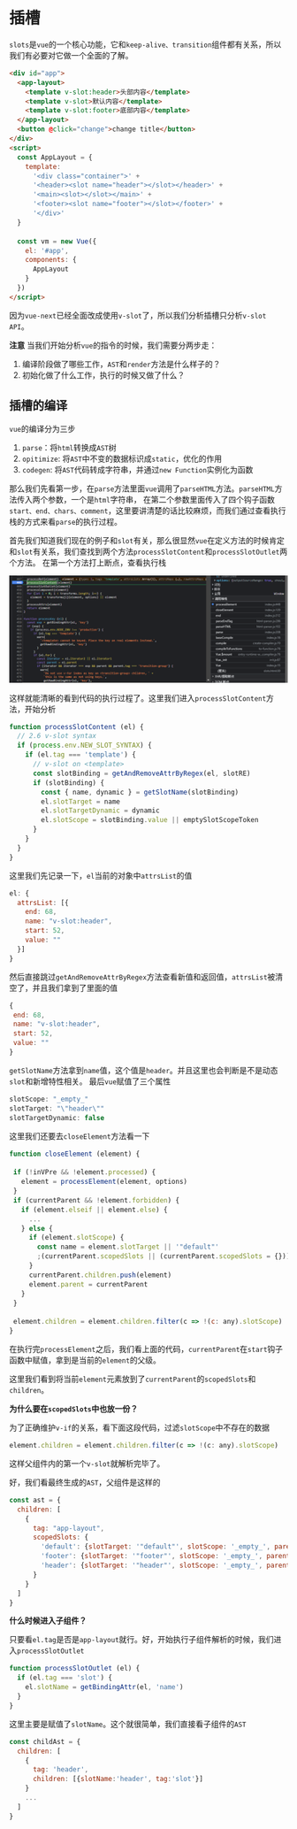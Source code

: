 # 插槽

`slots`是`vue`的一个核心功能，它和`keep-alive、transition`组件都有关系，所以我们有必要对它做一个全面的了解。

```html
<div id="app">
  <app-layout>
    <template v-slot:header>头部内容</template>
    <template v-slot>默认内容</template>
    <template v-slot:footer>底部内容</template>
  </app-layout>
  <button @click="change">change title</button>
</div>
<script>
  const AppLayout = {
    template:
      '<div class="container">' +
      '<header><slot name="header"></slot></header>' +
      '<main><slot></slot></main>' +
      '<footer><slot name="footer"></slot></footer>' +
      '</div>'
  }

  const vm = new Vue({
    el: '#app',
    components: {
      AppLayout
    }
  })
</script>
```

因为`vue-next`已经全面改成使用`v-slot`了，所以我们分析插槽只分析`v-slot API`。

**注意**
当我们开始分析`vue`的指令的时候，我们需要分两步走：

1. 编译阶段做了哪些工作，`AST`和`render`方法是什么样子的？
2. 初始化做了什么工作，执行的时候又做了什么？

## 插槽的编译

`vue`的编译分为三步

1. `parse`：将`html`转换成`AST`树
2. `opitimize`: 将`AST`中不变的数据标识成`static`，优化的作用
3. `codegen`: 将`AST`代码转成字符串，并通过`new Function`实例化为函数

那么我们先看第一步，在`parse`方法里面`vue`调用了`parseHTML`方法。`parseHTML`方法传入两个参数，一个是`html`字符串，
在第二个参数里面传入了四个钩子函数`start、end、chars、comment`，这里要讲清楚的话比较麻烦，而我们通过查看执行栈的方式来看`parse`的执行过程。

首先我们知道我们现在的例子和`slot`有关，那么很显然`vue`在定义方法的时候肯定和`slot`有关系，我们查找到两个方法`processSlotContent`和`processSlotOutlet`两个方法。
在第一个方法打上断点，查看执行栈

![执行栈](../images/../../images/vue/slot-1.png)

这样就能清晰的看到代码的执行过程了。这里我们进入`processSlotContent`方法，开始分析

```js
function processSlotContent (el) {
  // 2.6 v-slot syntax
  if (process.env.NEW_SLOT_SYNTAX) {
    if (el.tag === 'template') {
      // v-slot on <template>
      const slotBinding = getAndRemoveAttrByRegex(el, slotRE)
      if (slotBinding) {
        const { name, dynamic } = getSlotName(slotBinding)
        el.slotTarget = name
        el.slotTargetDynamic = dynamic
        el.slotScope = slotBinding.value || emptySlotScopeToken 
      }
    }
  }
}
```
这里我们先记录一下，`el`当前的对象中`attrsList`的值

```js
el: {
  attrsList: [{
    end: 68,
    name: "v-slot:header",
    start: 52,
    value: ""
  }]
}
```
然后直接跳过`getAndRemoveAttrByRegex`方法查看新值和返回值，`attrsList`被清空了，并且我们拿到了里面的值
```js
{
 end: 68,
 name: "v-slot:header",
 start: 52,
 value: ""
}
```
`getSlotName`方法拿到`name`值，这个值是`header`。并且这里也会判断是不是动态`slot`和新增特性相关。
最后`vue`赋值了三个属性

```js
slotScope: "_empty_"
slotTarget: "\"header\""
slotTargetDynamic: false
```
这里我们还要去`closeElement`方法看一下

```js
function closeElement (element) {

 if (!inVPre && !element.processed) {
   element = processElement(element, options)
 }
 if (currentParent && !element.forbidden) {
   if (element.elseif || element.else) {
     ...
   } else {
     if (element.slotScope) {
       const name = element.slotTarget || '"default"'
       ;(currentParent.scopedSlots || (currentParent.scopedSlots = {}))[name] = element
     }
     currentParent.children.push(element)
     element.parent = currentParent
   }
 }

 element.children = element.children.filter(c => !(c: any).slotScope)
}
```
在执行完`processElement`之后，我们看上面的代码，`currentParent`在`start`钩子函数中赋值，拿到是当前的`element`的父级。

这里我们看到将当前`element`元素放到了`currentParent`的`scopedSlots`和`children`。

**为什么要在`scopedSlots`中也放一份？**

为了正确维护`v-if`的关系，看下面这段代码，过滤`slotScope`中不存在的数据

```js
element.children = element.children.filter(c => !(c: any).slotScope)
```

这样父组件内的第一个`v-slot`就解析完毕了。



好，我们看最终生成的`AST`，父组件是这样的

```js
const ast = {
  children: [
    {
      tag: "app-layout",
      scopedSlots: {
        'default': {slotTarget: '"default"', slotScope: '_empty_', parent: 'parentAST'},
        'footer': {slotTarget: '"footer"', slotScope: '_empty_', parent: 'parentAST'},
        'header': {slotTarget: '"header"', slotScope: '_empty_', parent: 'parentAST'},
      }
    }
  ]
}
```
**什么时候进入子组件？**

只要看`el.tag`是否是`app-layout`就行。好，开始执行子组件解析的时候，我们进入`processSlotOutlet`

```js
function processSlotOutlet (el) {
  if (el.tag === 'slot') {
    el.slotName = getBindingAttr(el, 'name')
  }
}
```
这里主要是赋值了`slotName`。这个就很简单，我们直接看子组件的`AST`

```js
const childAst = {
  children: [
    {
      tag: 'header',
      children: [{slotName:'header', tag:'slot'}]
    }
    ...
  ]
}
```
